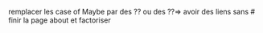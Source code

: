 remplacer les case of Maybe par des ?? ou des ??=>
avoir des liens sans #
finir la page about et factoriser